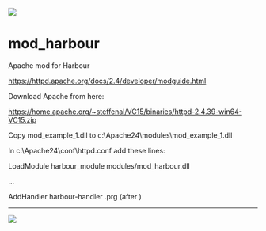 [![](https://bitbucket.org/fivetech/screenshots/downloads/fivetech_logo.gif)](http://www.fivetechsoft.com "FiveTech Software")

# mod_harbour
Apache mod for Harbour

https://httpd.apache.org/docs/2.4/developer/modguide.html

Download Apache from here:

https://home.apache.org/~steffenal/VC15/binaries/httpd-2.4.39-win64-VC15.zip

Copy mod_example_1.dll to c:\Apache24\modules\mod_example_1.dll

In c:\Apache24\conf\httpd.conf add these lines:

LoadModule harbour_module modules/mod_harbour.dll

...

AddHandler harbour-handler .prg    (after </Directory>)


***
[![](https://bitbucket.org/fivetech/screenshots/downloads/harbour.jpg)](https://harbour.github.io "The Harbour Project")

